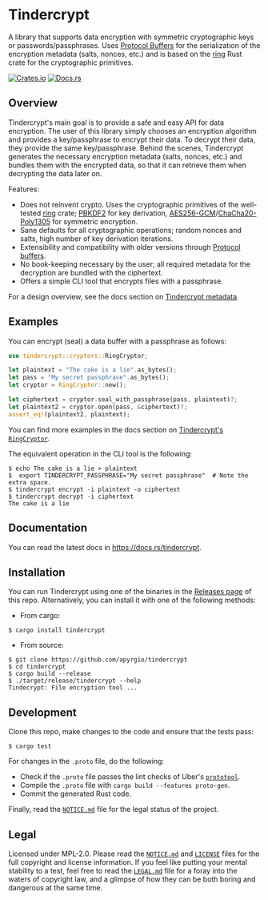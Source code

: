 # Tindercrypt

A library that supports data encryption with symmetric cryptographic keys or
passwords/passphrases. Uses [Protocol Buffers] for the serialization of the
encryption metadata (salts, nonces, etc.) and is based on the [ring] Rust crate
for the cryptographic primitives.

[![Crates.io](https://img.shields.io/crates/v/tindercrypt.svg)](https://crates.io/crates/tindercrypt)
[![Docs.rs](https://docs.rs/tindercrypt/badge.svg)](https://docs.rs/tindercrypt)

## Overview

Tindercrypt's main goal is to provide a safe and easy API for data
encryption. The user of this library simply chooses an encryption algorithm
and provides a key/passphrase to encrypt their data. To decrypt their data,
they provide the same key/passphrase. Behind the scenes, Tindercrypt
generates the necessary encryption metadata (salts, nonces, etc.) and
bundles them with the encrypted data, so that it can retrieve them when
decrypting the data later on.

Features:

* Does not reinvent crypto. Uses the cryptographic primitives of the
  well-tested [ring] crate; [PBKDF2] for key derivation,
  [AES256-GCM]/[ChaCha20-Poly1305] for symmetric encryption.
* Sane defaults for all cryptographic operations; random nonces and
  salts, high number of key derivation iterations.
* Extensibility and compatibility with older versions through [Protocol
  buffers].
* No book-keeping necessary by the user; all required metadata for
  the decryption are bundled with the ciphertext.
* Offers a simple CLI tool that encrypts files with a passphrase.

For a design overview, see the docs section on [Tindercrypt metadata].

## Examples

You can encrypt (seal) a data buffer with a passphrase as follows:

```rust
use tindercrypt::cryptors::RingCryptor;

let plaintext = "The cake is a lie".as_bytes();
let pass = "My secret passphrase".as_bytes();
let cryptor = RingCryptor::new();

let ciphertext = cryptor.seal_with_passphrase(pass, plaintext)?;
let plaintext2 = cryptor.open(pass, &ciphertext)?;
assert_eq!(plaintext2, plaintext);
```

You can find more examples in the docs section on [Tindercrypt's `RingCryptor`].

The equivalent operation in the CLI tool is the following:

```
$ echo The cake is a lie > plaintext
$  export TINDERCRYPT_PASSPHRASE="My secret passphrase"  # Note the extra space.
$ tindercrypt encrypt -i plaintext -o ciphertext
$ tindercrypt decrypt -i ciphertext
The cake is a lie
```

## Documentation

You can read the latest docs in https://docs.rs/tindercrypt.

## Installation

You can run Tindercrypt using one of the binaries in the [Releases page] of this
repo. Alternatively, you can install it with one of the following methods:

* From cargo:

```
$ cargo install tindercrypt
```

* From source:

```
$ git clone https://github.com/apyrgio/tindercrypt
$ cd tindercrypt
$ cargo build --release
$ ./target/release/tindercrypt --help
Tindecrypt: File encryption tool ...
```

## Development

Clone this repo, make changes to the code and ensure that the tests pass:

```
$ cargo test
```

For changes in the `.proto` file, do the following:

* Check if the `.proto` file passes the lint checks of Uber's [`prototool`].
* Compile the `.proto` file with `cargo build --features proto-gen`.
* Commit the generated Rust code.

Finally, read the [`NOTICE.md`] file for the legal status of the project.

## Legal

Licensed under MPL-2.0. Please read the [`NOTICE.md`] and [`LICENSE`] files for
the full copyright and license information. If you feel like putting your
mental stability to a test, feel free to read the [`LEGAL.md`] file for a foray
into the waters of copyright law, and a glimpse of how they can be both boring
and dangerous at the same time.

[ring]: https://github.com/briansmith/ring
[Protocol Buffers]: https://developers.google.com/protocol-buffers/
[PBKDF2]: https://en.wikipedia.org/wiki/PBKDF2
[AES256-GCM]: https://en.wikipedia.org/wiki/Galois/Counter_Mode
[ChaCha20-Poly1305]: https://tools.ietf.org/html/rfc7539
[Tindercrypt metadata]: https://docs.rs/tindercrypt/latest/tindercrypt/metadata/index.html
[Tindercrypt's `RingCryptor`]: https://docs.rs/tindercrypt/latest/tindercrypt/cryptors/struct.RingCryptor.html
[Releases page]: https://github.com/apyrgio/tindercrypt/releases
[`prototool`]: https://github.com/uber/prototool
[`NOTICE.md`]: /NOTICE.md
[`LICENSE`]: /LICENSE
[`LEGAL.md`]: /LEGAL.md
